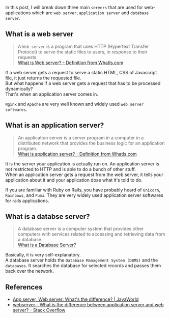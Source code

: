 In this post, I will break down three main `servers` that are used for web-applications which are `web server`, `application server` and `database server`.

## What is a web server

> A `Web server` is a program that uses HTTP (Hypertext Transfer Protocol) to serve the static files to users, in response to their requests.   
[What is Web server? - Definition from WhatIs.com](https://whatis.techtarget.com/definition/Web-server)

If a web server gets a request to serve a static HTML, CSS of Javascript file, it just returns the requested file.  
But what happens if a web server gets a request that has to be processed dynamically?   
That's when an application server comes in. 

`Nginx` and `Apache` are very well known and widely used `web server softwares`.

## What is an application server?
> An application server is a server program in a computer in a distributed network that provides the business logic for an application program.   
[What is application server? - Definition from WhatIs.com](https://searchsqlserver.techtarget.com/definition/application-server)

It is the server your application is actually run on. An application server is not restricted to HTTP and is able to do a bunch of other stuff.  
When an application server gets a request from the web server, it tells your application about it and your application dose what it's told to do.

If you are familiar with Ruby on Rails, you have probably heard of  `Unicorn`, `Rainbows`, and `Puma`. They are very widely used application server softwares for rails applications.

## What is a databse server?
> A database server is a computer system that provides other computers with services related to accessing and retrieving data from a database.   
[What is a Database Server?](https://www.computerhope.com/jargon/d/database-server.htm)

Basically, it is very self-explanatory.   
A database server holds the `Database Management System (DBMS)` and the `databases`. It searches the database for selected records and passes them back over the network.

## References 
- [App server, Web server: What's the difference? \| JavaWorld](https://www.javaworld.com/article/2077354/app-server-web-server-what-s-the-difference.html)
- [webserver - What is the difference between application server and web server? - Stack Overflow](https://stackoverflow.com/questions/936197/what-is-the-difference-between-application-server-and-web-server)

